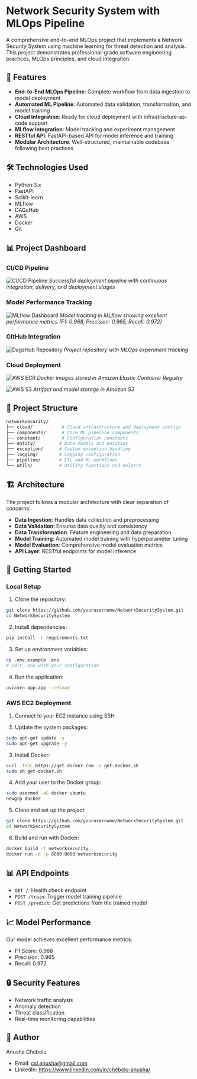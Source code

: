 # Network Security System with MLOps Pipeline

A comprehensive end-to-end MLOps project that implements a Network Security System using machine learning for threat detection and analysis. This project demonstrates professional-grade software engineering practices, MLOps principles, and cloud integration.

## 🚀 Features

- **End-to-End MLOps Pipeline**: Complete workflow from data ingestion to model deployment
- **Automated ML Pipeline**: Automated data validation, transformation, and model training
- **Cloud Integration**: Ready for cloud deployment with infrastructure-as-code support
- **MLflow Integration**: Model tracking and experiment management
- **RESTful API**: FastAPI-based API for model inference and training
- **Modular Architecture**: Well-structured, maintainable codebase following best practices

## 🛠️ Technologies Used

- Python 3.x
- FastAPI
- Scikit-learn
- MLflow
- DAGsHub
- AWS
- Docker
- Git

## 📊 Project Dashboard

### CI/CD Pipeline
![CI/CD Pipeline](docs/images/ci-cd-pipeline.png)
*Successful deployment pipeline with continuous integration, delivery, and deployment stages*

### Model Performance Tracking
![MLflow Dashboard](docs/images/mlflow-dashboard.png)
*Model tracking in MLflow showing excellent performance metrics (F1: 0.968, Precision: 0.965, Recall: 0.972)*

### GitHub Integration
![DagsHub Repository](docs/images/dagshub-repo.png)
*Project repository with MLOps experiment tracking*

### Cloud Deployment
![AWS ECR](docs/images/aws-ecr.png)
*Docker images stored in Amazon Elastic Container Registry*

![AWS S3](docs/images/aws-s3.png)
*Artifact and model storage in Amazon S3*

## 📁 Project Structure

```bash
networksecurity/
├── cloud/           # Cloud infrastructure and deployment configs
├── components/      # Core ML pipeline components
├── constant/        # Configuration constants
├── entity/         # Data models and entities
├── exception/      # Custom exception handling
├── logging/        # Logging configuration
├── pipeline/       # ETL and ML workflows
└── utils/          # Utility functions and helpers
```

## 🏗️ Architecture

The project follows a modular architecture with clear separation of concerns:

- **Data Ingestion**: Handles data collection and preprocessing
- **Data Validation**: Ensures data quality and consistency
- **Data Transformation**: Feature engineering and data preparation
- **Model Training**: Automated model training with hyperparameter tuning
- **Model Evaluation**: Comprehensive model evaluation metrics
- **API Layer**: RESTful endpoints for model inference

## 🚀 Getting Started

### Local Setup

1. Clone the repository:
```bash
git clone https://github.com/yourusername/NetworkSecuritySystem.git
cd NetworkSecuritySystem
```

2. Install dependencies:
```bash
pip install -r requirements.txt
```

3. Set up environment variables:
```bash
cp .env.example .env
# Edit .env with your configuration
```

4. Run the application:
```bash
uvicorn app:app --reload
```

### AWS EC2 Deployment

1. Connect to your EC2 instance using SSH

2. Update the system packages:
```bash
sudo apt-get update -y
sudo apt-get upgrade -y
```

3. Install Docker:
```bash
curl -fsSL https://get.docker.com -o get-docker.sh
sudo sh get-docker.sh
```

4. Add your user to the Docker group:
```bash
sudo usermod -aG docker ubuntu
newgrp docker
```

5. Clone and set up the project:
```bash
git clone https://github.com/yourusername/NetworkSecuritySystem.git
cd NetworkSecuritySystem
```

6. Build and run with Docker:
```bash
docker build -t networksecurity .
docker run -d -p 8000:8000 networksecurity
```

## 📊 API Endpoints

- `GET /`: Health check endpoint
- `POST /train`: Trigger model training pipeline
- `POST /predict`: Get predictions from the trained model

## 📈 Model Performance

Our model achieves excellent performance metrics:
- F1 Score: 0.968
- Precision: 0.965
- Recall: 0.972

## 🔒 Security Features

- Network traffic analysis
- Anomaly detection
- Threat classification
- Real-time monitoring capabilities

## 👤 Author

Anusha Chebolu
- Email: csl.anusha@gmail.com
- LinkedIn: https://www.linkedin.com/in/chebolu-anusha/